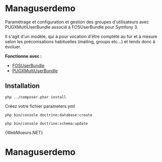 Managuserdemo
=============

Paramètrage et configuration et gestion des groupes d'utilisateurs avec PUGXMultiUserBundle associé à FOSUserBundle pour Symfony 3.

Il s'agit d'un modèle, qui à pour vocation d'être complété au fur et à mesure selon les préconisations habituelles
(mailing, groups etc...) et tends donc à évoluer. 


**Fonctionne avec :**

- [FOSUserBundle](https://github.com/FriendsOfSymfony/FOSUserBundle/)
- [PUGXMultiUserBundle](https://github.com/PUGX/PUGXMultiUserBundle)

Installation
------------

    php ../composer.phar install

Créez votre fichier parameters.yml

    php bin/console doctrine:database:create

    php bin/console doctrine:schema:update


{WebMoeurs.NET}
# Managuserdemo